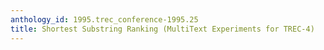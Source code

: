 ```yaml
---
anthology_id: 1995.trec_conference-1995.25
title: Shortest Substring Ranking (MultiText Experiments for TREC-4)
---
```

